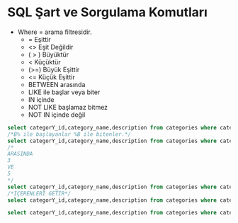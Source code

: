 # SQL Şart ve Sorgulama Komutları
- Where = arama filtresidir.
  - = Eşittir
  - <> Eşit Değildir
  - ( > ) Büyüktür
  - < Küçüktür
  - (>=) Büyük Eşittir
  - <= Küçük Eşittir
  - BETWEEN arasında
  - LIKE ile başlar veya biter
  - IN içinde
  - NOT LIKE başlamaz bitmez
  - NOT IN içinde değil
 
```sql
select categorY_id,category_name,description from categories where category_name != 'Beverages'
/*B% ile başlayanlar %B ile bitenler.*/
select categorY_id,category_name,description from categories where category_name LIKE 'B%'
/*
ARASINDA
3
VE
5
*/
select categorY_id,category_name,description from categories where category_id BETWEEN 3 AND 5
/*İÇERENLERİ GETİR*/
select categorY_id,category_name,description from categories where category_id IN (1,2,3,4,5)

select categorY_id,category_name,description from categories where category_name = 'Beverages' OR category_name LIKE 'Grains%'
```
